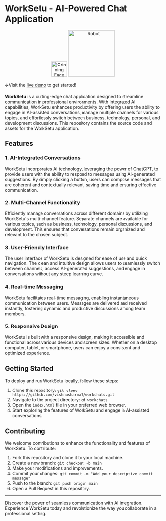 # WorkSetu - AI-Powered Chat Application

<p align="center"> 
<img src="https://raw.githubusercontent.com/Tarikul-Islam-Anik/Animated-Fluent-Emojis/master/Emojis/Smilies/Grinning%20Face.png" alt="Grinning Face" width="50" height="50" />
<img src="https://raw.githubusercontent.com/Tarikul-Islam-Anik/Animated-Fluent-Emojis/master/Emojis/Smilies/Robot.png" alt="Robot" width="150" height="150" />
</p>

✈️Visit the [live demo](https://vishnusharma7.github.io/workchats/index.html) to get started!

**WorkSetu** is a cutting-edge chat application designed to streamline communication in professional environments. With integrated AI capabilities, WorkSetu enhances productivity by offering users the ability to engage in AI-assisted conversations, manage multiple channels for various topics, and effortlessly switch between business, technology, personal, and development discussions. This repository contains the source code and assets for the WorkSetu application.

## Features

### 1. AI-Integrated Conversations

WorkSetu incorporates AI technology, leveraging the power of ChatGPT, to provide users with the ability to respond to messages using AI-generated suggestions. By simply clicking a button, users can compose messages that are coherent and contextually relevant, saving time and ensuring effective communication.

### 2. Multi-Channel Functionality

Efficiently manage conversations across different domains by utilizing WorkSetu's multi-channel feature. Separate channels are available for various topics, such as business, technology, personal discussions, and development. This ensures that conversations remain organized and relevant to the chosen subject.

### 3. User-Friendly Interface

The user interface of WorkSetu is designed for ease of use and quick navigation. The clean and intuitive design allows users to seamlessly switch between channels, access AI-generated suggestions, and engage in conversations without any steep learning curve.

### 4. Real-time Messaging

WorkSetu facilitates real-time messaging, enabling instantaneous communication between users. Messages are delivered and received instantly, fostering dynamic and productive discussions among team members.

### 5. Responsive Design

WorkSetu is built with a responsive design, making it accessible and functional across various devices and screen sizes. Whether on a desktop computer, tablet, or smartphone, users can enjoy a consistent and optimized experience.

## Getting Started

To deploy and run WorkSetu locally, follow these steps:

1. Clone this repository: `git clone https://github.com/vishnusharma7/workchats.git`
2. Navigate to the project directory: `cd workchats`
3. Open the `index.html` file in your preferred web browser.
4. Start exploring the features of WorkSetu and engage in AI-assisted conversations.

## Contributing

We welcome contributions to enhance the functionality and features of WorkSetu. To contribute:

1. Fork this repository and clone it to your local machine.
2. Create a new branch: `git checkout -b main`
3. Make your modifications and improvements.
4. Commit your changes: `git commit -m "Add your descriptive commit message"`
5. Push to the branch: `git push origin main`
6. Open a Pull Request in this repository.

---

Discover the power of seamless communication with AI integration. Experience WorkSetu today and revolutionize the way you collaborate in a professional setting.

